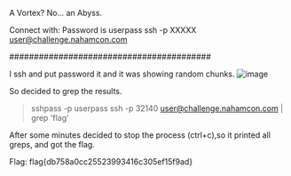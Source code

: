 A Vortex? No... an Abyss.

Connect with: Password is userpass
ssh -p XXXXX user@challenge.nahamcon.com

#########################################

I ssh and put password it and it was showing random chunks.
![image](https://user-images.githubusercontent.com/59511698/111084487-45683300-851b-11eb-9729-dba7f8e29da2.png)

So decided to grep the results.


> sshpass -p userpass ssh -p 32140 user@challenge.nahamcon.com | grep 'flag'


After some minutes decided to stop the process (ctrl+c),so it printed all greps, and got the flag.


Flag: flag{db758a0cc25523993416c305ef15f9ad}
